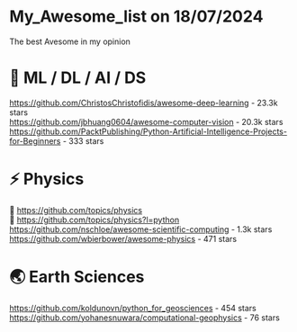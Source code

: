 # My_Awesome_list on 18/07/2024                   
The best Avesome in my opinion                           

# 🚗 ML / DL / AI / DS                    
https://github.com/ChristosChristofidis/awesome-deep-learning -  23.3k stars                    
https://github.com/jbhuang0604/awesome-computer-vision  -  20.3k stars             
https://github.com/PacktPublishing/Python-Artificial-Intelligence-Projects-for-Beginners -  333 stars              

# ⚡ Physics
💜 https://github.com/topics/physics                     
💜 https://github.com/topics/physics?l=python                     
https://github.com/nschloe/awesome-scientific-computing - 1.3k stars                  
https://github.com/wbierbower/awesome-physics -  471 stars                   


# 🌏 Earth Sciences                 
https://github.com/koldunovn/python_for_geosciences -  454 stars            
https://github.com/yohanesnuwara/computational-geophysics -  76 stars                  

